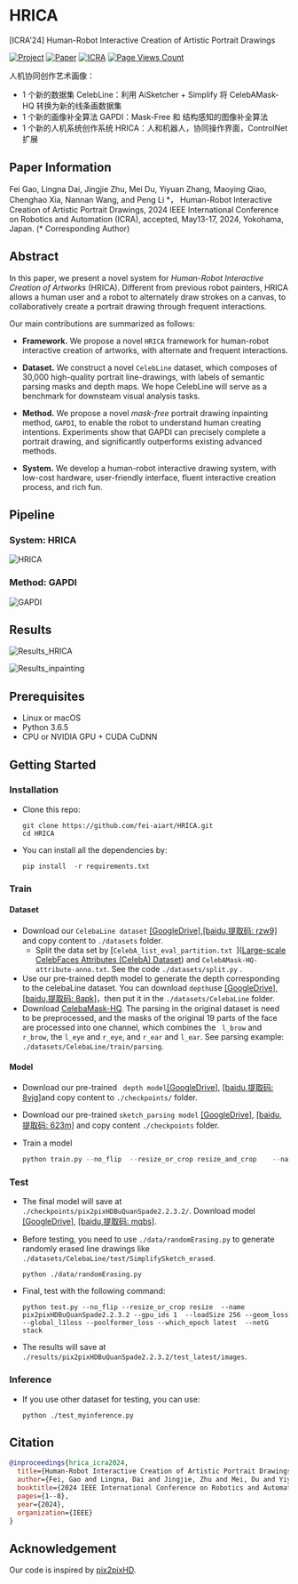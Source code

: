 # HRICA
[ICRA'24] Human-Robot Interactive Creation of Artistic Portrait Drawings

[![Project](https://img.shields.io/badge/Project-ongoing-green.svg)](https://github.com/fei-aiart/HRICA/)
[![Paper](https://img.shields.io/badge/Paper-accepted-b31b1b.svg)]()
[![ICRA](https://img.shields.io/badge/ICRA-2024-blue)]()
[![Page Views Count](https://badges.toozhao.com/badges/01HK9CDZTS7T8NVHKHGJB3QZSZ/green.svg)](https://badges.toozhao.com/stats/01HK9CDZTS7T8NVHKHGJB3QZSZ "Get your own page views count badge on badges.toozhao.com")

人机协同创作艺术画像：
- 1 个新的数据集 CelebLine：利用 AiSketcher + Simplify 将 CelebAMask-HQ 转换为新的线条画数据集
- 1 个新的画像补全算法 GAPDI：Mask-Free 和 结构感知的图像补全算法
- 1 个新的人机系统创作系统 HRICA：人和机器人，协同操作界面，ControlNet扩展

## Paper Information

Fei Gao, Lingna Dai, Jingjie Zhu, Mei Du, Yiyuan Zhang, Maoying Qiao, Chenghao Xia, Nannan Wang, and Peng Li \*，
Human-Robot Interactive Creation of Artistic Portrait Drawings, 
2024 IEEE International Conference on Robotics and Automation (ICRA), accepted, May13-17, 2024, Yokohama, Japan. 
(\* Corresponding Author)

## Abstract

In this paper, we present a novel system for *Human-Robot Interactive Creation of Artworks* (HRICA). Different from previous robot painters, HRICA allows a human user and a robot to alternately draw strokes on a canvas, to collaboratively create a portrait drawing through frequent interactions. 

Our main contributions are summarized as follows:

- **Framework.** We propose a novel `HRICA` framework for human-robot interactive creation of artworks, with alternate and frequent interactions.  

- **Dataset.** We construct a novel `CelebLine` dataset, which composes of 30,000 high-quality portrait line-drawings, with labels of semantic parsing masks and depth maps. We hope CelebLine will serve as a benchmark for downsteam visual analysis tasks. 

- **Method.** We propose a novel *mask-free* portrait drawing inpainting method, `GAPDI`, to enable the robot to understand human creating intentions. Experiments show that GAPDI can precisely complete a portrait drawing, and significantly outperforms existing advanced methods.

- **System.** We develop a human-robot interactive drawing system, with low-cost hardware, user-friendly interface, fluent interactive creation process, and rich fun.


## Pipeline

### System: HRICA
![HRICA](./asserts/HRICA.jpg)

### Method: GAPDI 
![GAPDI](./asserts/GAPDI.jpg)


## Results
![Results_HRICA](./asserts/results_HRICA.jpg)

![Results_inpainting](./asserts/results_inpainting.png)

## Prerequisites

- Linux or macOS
- Python 3.6.5
- CPU or NVIDIA GPU + CUDA CuDNN

## Getting Started

### Installation

- Clone this repo:

  ```
  git clone https://github.com/fei-aiart/HRICA.git
  cd HRICA
  ```

- You can install all the dependencies by:

  ```
  pip install  -r requirements.txt
  ```

### Train

#### Dataset

- Download our `CelebaLine dataset` [[GoogleDrive]](https://drive.google.com/file/d/1tbMixKuUS1WcdqjfSLSHMZ_0U1McYAq6/view?usp=sharing),[[baidu,提取码: rzw9]](https://pan.baidu.com/s/1PtwlFbGbjFm9cBEsVT-Hvg ) and copy content to `./datasets` folder.
  - Split the data set by [`CelebA_list_eval_partition.txt `]([Large-scale CelebFaces Attributes (CelebA) Dataset](https://link.zhihu.com/?target=http%3A//mmlab.ie.cuhk.edu.hk/projects/CelebA.html)) and `CelebAMask-HQ-attribute-anno.txt`. See the code `./datasets/split.py` .
- Use our pre-trained depth model to generate the depth corresponding to the celebaLine dataset. You can download `depth`use [[GoogleDrive]](https://drive.google.com/file/d/1dl9a9TJDrRoUf2nHIaOAlMuMASyxHXNF/view?usp=sharing), [[baidu,提取码: 8apk]](https://pan.baidu.com/s/1E5ZgxoSEOUf8VjuvIQK4OA)，then put it in the `./datasets/CelebaLine` folder. 
- Download [CelebaMask-HQ](https://drive.google.com/file/d/1badu11NqxGf6qM3PTTooQDJvQbejgbTv/view). The parsing in the original dataset is need to be preprocessed, and the masks of the original 19 parts of the face are processed into one channel, which combines the ` l_brow` and `r_brow`, the `l_eye` and `r_eye`, and `r_ear` and `l_ear`. See parsing example: `./datasets/CelebaLine/train/parsing`.

#### Model

- Download our pre-trained ` depth model`[[GoogleDrive]](https://drive.google.com/file/d/179TZDi9LO-fFjjv5QvDiHkyVtxAT7yWV/view?usp=sharing),  [[baidu,提取码: 8vjg]](https://pan.baidu.com/s/1BHWDQPkU2netxZqqbdATIw )and copy content to `./checkpoints/` folder.

- Download our pre-trained `sketch_parsing model` [[GoogleDrive]](https://drive.google.com/drive/folders/1fo4zh3WZsVOCYMZrKGYtveQSYzPNfNhA?usp=drive_link), [[baidu,提取码: 623m]](https://pan.baidu.com/s/1OW-ZWDb5yL-SjE52Os58GA) and copy content  `./checkpoints` folder.

- Train a model

  ```python
  python train.py --no_flip  --resize_or_crop resize_and_crop    --name pix2pixHDBuQuanSpade2.2.3.2 --geom_loss --global_l1loss --poolformer_loss --gpu_ids 1  --loadSize 286 --fineSize 256 --netG stack
  ```

### Test

- The final model will save at `./checkpoints/pix2pixHDBuQuanSpade2.2.3.2/`. Download model [[GoogleDrive]](https://drive.google.com/file/d/1d_kLVO5gr0fpaxBr1SqzsJ4ttf0dHPhx/view?usp=sharing), [[baidu,提取码: mqbs]](https://pan.baidu.com/s/1ilwt-7M99FxrQ2jy92z2MQ).

- Before testing, you need to use `./data/randomErasing.py` to generate randomly erased line drawings like `./datasets/CelebaLine/test/SimplifySketch_erased`.

  ```
  python ./data/randomErasing.py
  ```

- Final, test with the following command:

  ```
  python test.py --no_flip --resize_or_crop resize  --name pix2pixHDBuQuanSpade2.2.3.2 --gpu_ids 1  --loadSize 256 --geom_loss --global_l1loss --poolformer_loss --which_epoch latest  --netG stack
  ```

- The results will save at `./results/pix2pixHDBuQuanSpade2.2.3.2/test_latest/images`.

### Inference

- If you use other  dataset for testing, you can use:

  ```
  python ./test_myinference.py
  ```



## Citation

```bib
@inproceedings{hrica_icra2024,
  title={Human-Robot Interactive Creation of Artistic Portrait Drawings},
  author={Fei, Gao and Lingna, Dai and Jingjie, Zhu and Mei, Du and Yiyuan, Zhang and Maoying, Qiao and Chenghao, Xia and Nannan, Wang and Peng, Li},
  booktitle={2024 IEEE International Conference on Robotics and Automation (ICRA)},
  pages={1--8},
  year={2024},
  organization={IEEE}
}

```

## Acknowledgement

Our code is inspired by [pix2pixHD](https://github.com/NVIDIA/pix2pixHD).